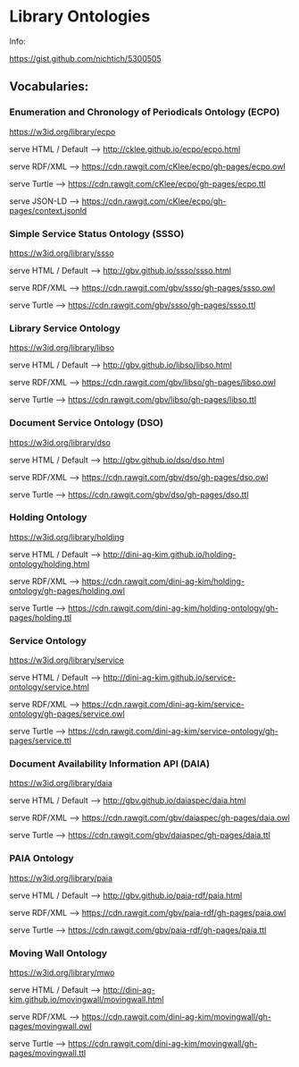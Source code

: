 # Library Ontologies

Info:

https://gist.github.com/nichtich/5300505

## Vocabularies:

### Enumeration and Chronology of Periodicals Ontology (ECPO)

https://w3id.org/library/ecpo

serve HTML / Default --> http://cklee.github.io/ecpo/ecpo.html

serve RDF/XML --> https://cdn.rawgit.com/cKlee/ecpo/gh-pages/ecpo.owl

serve Turtle --> https://cdn.rawgit.com/cKlee/ecpo/gh-pages/ecpo.ttl

serve JSON-LD --> https://cdn.rawgit.com/cKlee/ecpo/gh-pages/context.jsonld

### Simple Service Status Ontology (SSSO)

https://w3id.org/library/ssso

serve HTML / Default --> http://gbv.github.io/ssso/ssso.html

serve RDF/XML --> https://cdn.rawgit.com/gbv/ssso/gh-pages/ssso.owl

serve Turtle --> https://cdn.rawgit.com/gbv/ssso/gh-pages/ssso.ttl

### Library Service Ontology

https://w3id.org/library/libso

serve HTML / Default --> http://gbv.github.io/libso/libso.html

serve RDF/XML --> https://cdn.rawgit.com/gbv/libso/gh-pages/libso.owl

serve Turtle --> https://cdn.rawgit.com/gbv/libso/gh-pages/libso.ttl

### Document Service Ontology (DSO)

https://w3id.org/library/dso

serve HTML / Default --> http://gbv.github.io/dso/dso.html

serve RDF/XML --> https://cdn.rawgit.com/gbv/dso/gh-pages/dso.owl

serve Turtle --> https://cdn.rawgit.com/gbv/dso/gh-pages/dso.ttl

### Holding Ontology

https://w3id.org/library/holding

serve HTML / Default --> http://dini-ag-kim.github.io/holding-ontology/holding.html

serve RDF/XML --> https://cdn.rawgit.com/dini-ag-kim/holding-ontology/gh-pages/holding.owl

serve Turtle --> https://cdn.rawgit.com/dini-ag-kim/holding-ontology/gh-pages/holding.ttl

### Service Ontology

https://w3id.org/library/service

serve HTML / Default --> http://dini-ag-kim.github.io/service-ontology/service.html

serve RDF/XML --> https://cdn.rawgit.com/dini-ag-kim/service-ontology/gh-pages/service.owl

serve Turtle --> https://cdn.rawgit.com/dini-ag-kim/service-ontology/gh-pages/service.ttl

### Document Availability Information API (DAIA)

https://w3id.org/library/daia

serve HTML / Default --> http://gbv.github.io/daiaspec/daia.html

serve RDF/XML --> https://cdn.rawgit.com/gbv/daiaspec/gh-pages/daia.owl

serve Turtle --> https://cdn.rawgit.com/gbv/daiaspec/gh-pages/daia.ttl

### PAIA Ontology

https://w3id.org/library/paia

serve HTML / Default --> http://gbv.github.io/paia-rdf/paia.html

serve RDF/XML --> https://cdn.rawgit.com/gbv/paia-rdf/gh-pages/paia.owl

serve Turtle --> https://cdn.rawgit.com/gbv/paia-rdf/gh-pages/paia.ttl

### Moving Wall Ontology

https://w3id.org/library/mwo

serve HTML / Default --> http://dini-ag-kim.github.io/movingwall/movingwall.html

serve RDF/XML --> https://cdn.rawgit.com/dini-ag-kim/movingwall/gh-pages/movingwall.owl

serve Turtle --> https://cdn.rawgit.com/dini-ag-kim/movingwall/gh-pages/movingwall.ttl

